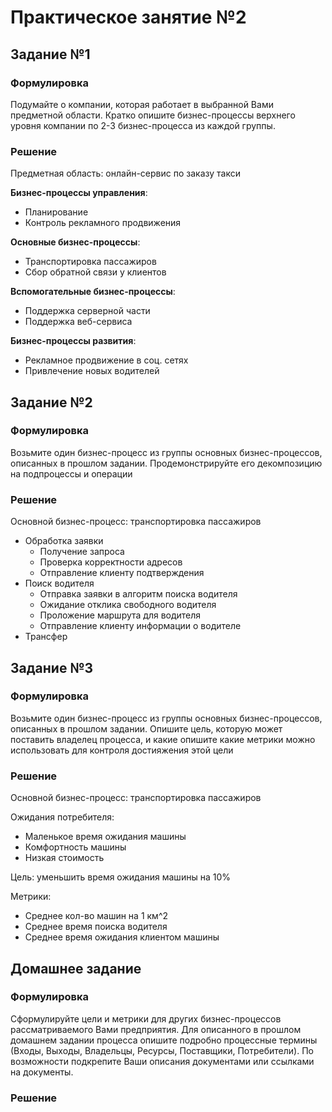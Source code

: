 # Практическое занятие №2

## Задание №1

### Формулировка
Подумайте о компании, которая работает в выбранной Вами предметной области. Кратко опишите бизнес-процессы верхнего уровня компании по 2-3 бизнес-процесса из каждой группы.

### Решение
Предметная область: онлайн-сервис по заказу такси

**Бизнес-процессы управления**:
- Планирование
- Контроль рекламного продвижения

**Основные бизнес-процессы**:
- Транспортировка пассажиров
- Сбор обратной связи у клиентов

**Вспомогательные бизнес-процессы**:
- Поддержка серверной части
- Поддержка веб-сервиса

**Бизнес-процессы развития**:
- Рекламное продвижение в соц. сетях
- Привлечение новых водителей

## Задание №2

### Формулировка
Возьмите один бизнес-процесс из группы основных бизнес-процессов, описанных в прошлом задании. Продемонстрируйте его декомпозицию на подпроцессы и операции

### Решение
Основной бизнес-процесс: транспортировка пассажиров<br>
- Обработка заявки
  - Получение запроса
  - Проверка корректности адресов
  - Отправление клиенту подтверждения
- Поиск водителя
  - Отправка заявки в алгоритм поиска водителя
  - Ожидание отклика свободного водителя
  - Проложение маршрута для водителя
  - Отправление клиенту информации о водителе
- Трансфер

## Задание №3

### Формулировка
Возьмите один бизнес-процесс из группы основных бизнес-процессов, описанных в прошлом задании. Опишите цель, которую может поставить владелец процесса, и какие опишите какие метрики можно использовать для контроля достияжения этой цели

### Решение
Основной бизнес-процесс: транспортировка пассажиров

Ожидания потребителя: 
- Маленькое время ожидания машины
- Комфортность машины
- Низкая стоимость

Цель: уменьшить время ожидания машины на 10%

Метрики:
- Среднее кол-во машин на 1 км^2
- Среднее время поиска водителя
- Среднее время ожидания клиентом машины

## Домашнее задание

### Формулировка
Сформулируйте цели и метрики для других бизнес-процессов рассматриваемого Вами предприятия. Для описанного в прошлом домашнем задании процесса опишите подробно процессные термины (Входы, Выходы, Владельцы, Ресурсы, Поставщики, Потребители). По возможности подкрепите Ваши описания документами или ссылками на документы.

### Решение

